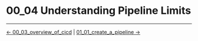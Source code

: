 # 00_04 Understanding Pipeline Limits


<!-- FooterStart -->
---
[← 00_03_overview_of_cicd](../00_03_overview_of_cicd/README.md) | [01_01_create_a_pipeline →](../../ch1_pipelines/01_01_create_a_pipeline/README.md)
<!-- FooterEnd -->
